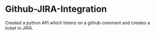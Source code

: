 # Github-JIRA-Integration

Created a python API which listens on a github comment and creates a ticket in JIRA.
